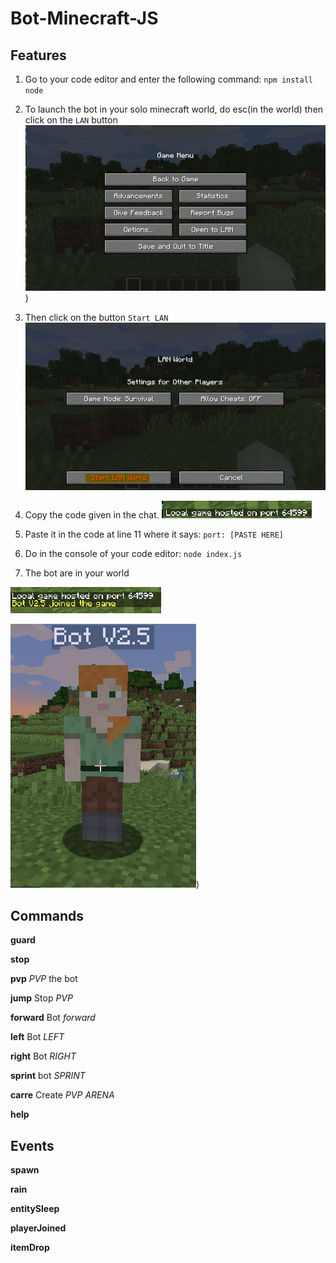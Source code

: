 # Bot-Minecraft-JS

## Features

1) Go to your code editor and enter the following command: `npm install node`

2) To launch the bot in your solo minecraft world, do esc(in the world) then click on the `LAN` button
 ![No Preview :(](https://github.com/Creator754915/Bot-Minecraft-JS/blob/main/images/lan.png))
 
3) Then click on the button `Start LAN`
 ![No Preview :(](https://github.com/Creator754915/Bot-Minecraft-JS/blob/main/images/start%20lan.png)
 
4) Copy the code given in the chat.
 ![No Preview :(](https://github.com/Creator754915/Bot-Minecraft-JS/blob/main/images/code%20lan.png)
 
5) Paste it in the code at line 11 where it says: `port: [PASTE HERE]`

6) Do in the console of your code editor: `node index.js`

7) The bot are in your world

 ![No Preview :(](https://github.com/Creator754915/Bot-Minecraft-JS/blob/main/images/bot%20join.png)

 ![No Preview :(](https://github.com/Creator754915/Bot-Minecraft-JS/blob/main/images/bot%20here.png))

## Commands

**guard**

**stop**

**pvp** *PVP* the bot

**jump** Stop *PVP*

**forward** Bot *forward*

**left** Bot *LEFT*

**right** Bot *RIGHT*

**sprint** bot *SPRINT*

**carre** Create *PVP ARENA*

**help** 

## Events
  
**spawn**

**rain**

**entitySleep**

**playerJoined**

**itemDrop**
